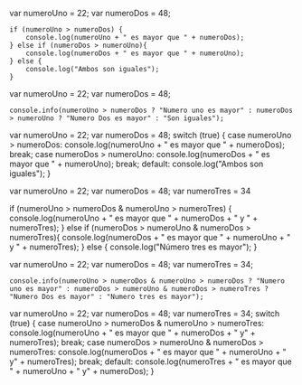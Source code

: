 <!-- Ejercicio 1 -->


var numeroUno = 22;
var numeroDos = 48;


    if (numeroUno > numeroDos) {
        console.log(numeroUno + " es mayor que " + numeroDos);
    } else if (numeroDos > numeroUno){
        console.log(numeroDos + " es mayor que " + numeroUno);
    } else {
        console.log("Ambos son iguales");
    }


var numeroUno = 22;
var numeroDos = 48;

    console.info(numeroUno > numeroDos ? "Numero uno es mayor" : numeroDos > numeroUno ? "Numero Dos es mayor" : "Son iguales");
    
    

var numeroUno = 22;
var numeroDos = 48;
switch (true) {
  case numeroUno > numeroDos:
    console.log(numeroUno + " es mayor que " + numeroDos);
    break;
  case numeroDos > numeroUno:
    console.log(numeroDos + " es mayor que " + numeroUno);
    break;
  default:
    console.log("Ambos son iguales");
}


<!-- Ejercicio 2 -->

var numeroUno = 22;
var numeroDos = 48;
var numeroTres = 34

if (numeroUno > numeroDos & numeroUno > numeroTres) {
    console.log(numeroUno + " es mayor que " + numeroDos + " y " + numeroTres);
} else if (numeroDos > numeroUno & numeroDos > numeroTres){
    console.log(numeroDos + " es mayor que " + numeroUno + " y " + numeroTres);
} else {
    console.log("Número tres es mayor");
}



var numeroUno = 22;
var numeroDos = 48;
var numeroTres = 34;

    console.info(numeroUno > numeroDos & numeroUno > numeroDos ? "Numero uno es mayor" : numeroDos > numeroUno & numeroDos > numeroTres ? "Numero Dos es mayor" : "Numero tres es mayor");
    


var numeroUno = 22;
var numeroDos = 48;
var numeroTres = 34;
switch (true) {
  case numeroUno > numeroDos & numeroUno > numeroTres:
    console.log(numeroUno + " es mayor que " + numeroDos + " y" + numeroTres);
    break;
  case numeroDos > numeroUno & numeroDos > numeroTres:
    console.log(numeroDos + " es mayor que " + numeroUno + " y" + numeroTres);
    break;
  default:
    console.log(numeroTres + " es mayor que " + numeroUno + " y" + numeroDos);
}

